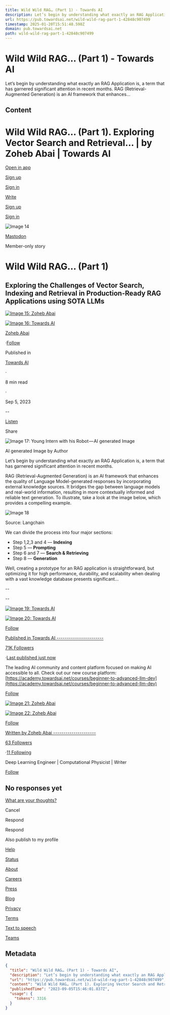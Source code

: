 ```yaml
---
title: Wild Wild RAG… (Part 1) - Towards AI
description: Let’s begin by understanding what exactly an RAG Application is, a term that has garnered significant attention in recent months. RAG (Retrieval-Augmented Generation) is an AI framework that enhances…
url: https://pub.towardsai.net/wild-wild-rag-part-1-42848c907499
timestamp: 2025-01-20T15:51:48.598Z
domain: pub.towardsai.net
path: wild-wild-rag-part-1-42848c907499
---
```


# Wild Wild RAG… (Part 1) - Towards AI


Let’s begin by understanding what exactly an RAG Application is, a term that has garnered significant attention in recent months. RAG (Retrieval-Augmented Generation) is an AI framework that enhances…


## Content

Wild Wild RAG… (Part 1). Exploring Vector Search and Retrieval… | by Zoheb Abai | Towards AI
===============
 

[Open in app](https://rsci.app.link/?%24canonical_url=https%3A%2F%2Fmedium.com%2Fp%2F42848c907499&%7Efeature=LoOpenInAppButton&%7Echannel=ShowPostUnderCollection&source=---top_nav_layout_nav----------------------------------)

[Sign up](https://medium.com/m/signin?operation=register&redirect=https%3A%2F%2Fpub.towardsai.net%2Fwild-wild-rag-part-1-42848c907499&source=post_page---top_nav_layout_nav-----------------------global_nav-----------)

[Sign in](https://medium.com/m/signin?operation=login&redirect=https%3A%2F%2Fpub.towardsai.net%2Fwild-wild-rag-part-1-42848c907499&source=post_page---top_nav_layout_nav-----------------------global_nav-----------)

[](https://medium.com/?source=---top_nav_layout_nav----------------------------------)

[Write](https://medium.com/m/signin?operation=register&redirect=https%3A%2F%2Fmedium.com%2Fnew-story&source=---top_nav_layout_nav-----------------------new_post_topnav-----------)

[](https://medium.com/search?source=---top_nav_layout_nav----------------------------------)

[Sign up](https://medium.com/m/signin?operation=register&redirect=https%3A%2F%2Fpub.towardsai.net%2Fwild-wild-rag-part-1-42848c907499&source=post_page---top_nav_layout_nav-----------------------global_nav-----------)

[Sign in](https://medium.com/m/signin?operation=login&redirect=https%3A%2F%2Fpub.towardsai.net%2Fwild-wild-rag-part-1-42848c907499&source=post_page---top_nav_layout_nav-----------------------global_nav-----------)

![Image 14](https://miro.medium.com/v2/resize:fill:64:64/1*dmbNkD5D-u45r44go_cf0g.png)

[Mastodon](https://me.dm/@zohebabai)

Member-only story

Wild Wild RAG… (Part 1)
=======================

Exploring the Challenges of Vector Search, Indexing and Retrieval in Production-Ready RAG Applications using SOTA LLMs
----------------------------------------------------------------------------------------------------------------------

[![Image 15: Zoheb Abai](https://miro.medium.com/v2/resize:fill:88:88/1*EbAi4LDcVw05vJ_G7ErRpQ.png)](https://zohebabai.medium.com/?source=post_page---byline--42848c907499--------------------------------)

[![Image 16: Towards AI](https://miro.medium.com/v2/resize:fill:48:48/1*JyIThO-cLjlChQLb6kSlVQ.png)](https://pub.towardsai.net/?source=post_page---byline--42848c907499--------------------------------)

[Zoheb Abai](https://zohebabai.medium.com/?source=post_page---byline--42848c907499--------------------------------)

·[Follow](https://medium.com/m/signin?actionUrl=https%3A%2F%2Fmedium.com%2F_%2Fsubscribe%2Fuser%2Ff1d0fe968bec&operation=register&redirect=https%3A%2F%2Fpub.towardsai.net%2Fwild-wild-rag-part-1-42848c907499&user=Zoheb+Abai&userId=f1d0fe968bec&source=post_page-f1d0fe968bec--byline--42848c907499---------------------post_header-----------)

Published in

[Towards AI](https://pub.towardsai.net/?source=post_page---byline--42848c907499--------------------------------)

·

8 min read

·

Sep 5, 2023

[](https://medium.com/m/signin?actionUrl=https%3A%2F%2Fmedium.com%2F_%2Fvote%2Ftowards-artificial-intelligence%2F42848c907499&operation=register&redirect=https%3A%2F%2Fpub.towardsai.net%2Fwild-wild-rag-part-1-42848c907499&user=Zoheb+Abai&userId=f1d0fe968bec&source=---header_actions--42848c907499---------------------clap_footer-----------)

\--

[](https://medium.com/m/signin?actionUrl=https%3A%2F%2Fmedium.com%2F_%2Fbookmark%2Fp%2F42848c907499&operation=register&redirect=https%3A%2F%2Fpub.towardsai.net%2Fwild-wild-rag-part-1-42848c907499&source=---header_actions--42848c907499---------------------bookmark_footer-----------)

[Listen](https://medium.com/m/signin?actionUrl=https%3A%2F%2Fmedium.com%2Fplans%3Fdimension%3Dpost_audio_button%26postId%3D42848c907499&operation=register&redirect=https%3A%2F%2Fpub.towardsai.net%2Fwild-wild-rag-part-1-42848c907499&source=---header_actions--42848c907499---------------------post_audio_button-----------)

Share

![Image 17: Young Intern with his Robot — AI generated Image](https://miro.medium.com/v2/resize:fit:700/1*7wRmVldek1bjQ_-kir_T0Q.png)

AI generated Image by Author

Let’s begin by understanding what exactly an RAG Application is, a term that has garnered significant attention in recent months.

RAG (Retrieval-Augmented Generation) is an AI framework that enhances the quality of Language Model-generated responses by incorporating external knowledge sources. It bridges the gap between language models and real-world information, resulting in more contextually informed and reliable text generation. To illustrate, take a look at the image below, which provides a compelling example.

![Image 18](https://miro.medium.com/v2/resize:fit:700/0*JhucFtHJr0iv_clj.png)

Source: Langchain

We can divide the process into four major sections:

*   Step 1,2,3 and 4 — **Indexing**
*   Step 5 — **Prompting**
*   Step 6 and 7 — **Search & Retrieving**
*   Step 8 — **Generation**

Well, creating a prototype for an RAG application is straightforward, but optimizing it for high performance, durability, and scalability when dealing with a vast knowledge database presents significant…

[](https://medium.com/m/signin?actionUrl=https%3A%2F%2Fmedium.com%2F_%2Fvote%2Ftowards-artificial-intelligence%2F42848c907499&operation=register&redirect=https%3A%2F%2Fpub.towardsai.net%2Fwild-wild-rag-part-1-42848c907499&user=Zoheb+Abai&userId=f1d0fe968bec&source=---footer_actions--42848c907499---------------------clap_footer-----------)

\--

[](https://medium.com/m/signin?actionUrl=https%3A%2F%2Fmedium.com%2F_%2Fvote%2Ftowards-artificial-intelligence%2F42848c907499&operation=register&redirect=https%3A%2F%2Fpub.towardsai.net%2Fwild-wild-rag-part-1-42848c907499&user=Zoheb+Abai&userId=f1d0fe968bec&source=---footer_actions--42848c907499---------------------clap_footer-----------)

\--

[](https://medium.com/m/signin?actionUrl=https%3A%2F%2Fmedium.com%2F_%2Fbookmark%2Fp%2F42848c907499&operation=register&redirect=https%3A%2F%2Fpub.towardsai.net%2Fwild-wild-rag-part-1-42848c907499&source=---footer_actions--42848c907499---------------------bookmark_footer-----------)

[![Image 19: Towards AI](https://miro.medium.com/v2/resize:fill:96:96/1*JyIThO-cLjlChQLb6kSlVQ.png)](https://pub.towardsai.net/?source=post_page---post_publication_info--42848c907499--------------------------------)

[![Image 20: Towards AI](https://miro.medium.com/v2/resize:fill:128:128/1*JyIThO-cLjlChQLb6kSlVQ.png)](https://pub.towardsai.net/?source=post_page---post_publication_info--42848c907499--------------------------------)

[Follow](https://medium.com/m/signin?actionUrl=https%3A%2F%2Fmedium.com%2F_%2Fsubscribe%2Fcollection%2Ftowards-artificial-intelligence&operation=register&redirect=https%3A%2F%2Fpub.towardsai.net%2Fwild-wild-rag-part-1-42848c907499&collection=Towards+AI&collectionId=98111c9905da&source=post_page---post_publication_info--42848c907499---------------------follow_profile-----------)

[Published in Towards AI -----------------------](https://pub.towardsai.net/?source=post_page---post_publication_info--42848c907499--------------------------------)

[71K Followers](https://pub.towardsai.net/followers?source=post_page---post_publication_info--42848c907499--------------------------------)

·[Last published just now](https://pub.towardsai.net/why-most-developers-miss-the-true-potential-of-llms-96295f2bae56?source=post_page---post_publication_info--42848c907499--------------------------------)

The leading AI community and content platform focused on making AI accessible to all. Check out our new course platform: [https://academy.towardsai.net/courses/beginner-to-advanced-llm-dev](https://academy.towardsai.net/courses/beginner-to-advanced-llm-dev)

[Follow](https://medium.com/m/signin?actionUrl=https%3A%2F%2Fmedium.com%2F_%2Fsubscribe%2Fcollection%2Ftowards-artificial-intelligence&operation=register&redirect=https%3A%2F%2Fpub.towardsai.net%2Fwild-wild-rag-part-1-42848c907499&collection=Towards+AI&collectionId=98111c9905da&source=post_page---post_publication_info--42848c907499---------------------follow_profile-----------)

[![Image 21: Zoheb Abai](https://miro.medium.com/v2/resize:fill:96:96/1*EbAi4LDcVw05vJ_G7ErRpQ.png)](https://zohebabai.medium.com/?source=post_page---post_author_info--42848c907499--------------------------------)

[![Image 22: Zoheb Abai](https://miro.medium.com/v2/resize:fill:128:128/1*EbAi4LDcVw05vJ_G7ErRpQ.png)](https://zohebabai.medium.com/?source=post_page---post_author_info--42848c907499--------------------------------)

[Follow](https://medium.com/m/signin?actionUrl=https%3A%2F%2Fmedium.com%2F_%2Fsubscribe%2Fuser%2Ff1d0fe968bec&operation=register&redirect=https%3A%2F%2Fpub.towardsai.net%2Fwild-wild-rag-part-1-42848c907499&user=Zoheb+Abai&userId=f1d0fe968bec&source=post_page-f1d0fe968bec--post_author_info--42848c907499---------------------follow_profile-----------)

[Written by Zoheb Abai ---------------------](https://zohebabai.medium.com/?source=post_page---post_author_info--42848c907499--------------------------------)

[63 Followers](https://zohebabai.medium.com/followers?source=post_page---post_author_info--42848c907499--------------------------------)

·[11 Following](https://medium.com/@zohebabai/following?source=post_page---post_author_info--42848c907499--------------------------------)

Deep Learning Engineer | Computational Physicist | Writer

[Follow](https://medium.com/m/signin?actionUrl=https%3A%2F%2Fmedium.com%2F_%2Fsubscribe%2Fuser%2Ff1d0fe968bec&operation=register&redirect=https%3A%2F%2Fpub.towardsai.net%2Fwild-wild-rag-part-1-42848c907499&user=Zoheb+Abai&userId=f1d0fe968bec&source=post_page-f1d0fe968bec--post_author_info--42848c907499---------------------follow_profile-----------)

No responses yet
----------------

[](https://policy.medium.com/medium-rules-30e5502c4eb4?source=post_page---post_responses--42848c907499--------------------------------)

[What are your thoughts?](https://medium.com/m/signin?operation=register&redirect=https%3A%2F%2Fpub.towardsai.net%2Fwild-wild-rag-part-1-42848c907499&source=---post_responses--42848c907499---------------------respond_sidebar-----------)

Cancel

Respond

Respond

Also publish to my profile

[Help](https://help.medium.com/hc/en-us?source=post_page-----42848c907499--------------------------------)

[Status](https://medium.statuspage.io/?source=post_page-----42848c907499--------------------------------)

[About](https://medium.com/about?autoplay=1&source=post_page-----42848c907499--------------------------------)

[Careers](https://medium.com/jobs-at-medium/work-at-medium-959d1a85284e?source=post_page-----42848c907499--------------------------------)

[Press](https://pub.towardsai.net/pressinquiries@medium.com?source=post_page-----42848c907499--------------------------------)

[Blog](https://blog.medium.com/?source=post_page-----42848c907499--------------------------------)

[Privacy](https://policy.medium.com/medium-privacy-policy-f03bf92035c9?source=post_page-----42848c907499--------------------------------)

[Terms](https://policy.medium.com/medium-terms-of-service-9db0094a1e0f?source=post_page-----42848c907499--------------------------------)

[Text to speech](https://speechify.com/medium?source=post_page-----42848c907499--------------------------------)

[Teams](https://medium.com/business?source=post_page-----42848c907499--------------------------------)

## Metadata

```json
{
  "title": "Wild Wild RAG… (Part 1) - Towards AI",
  "description": "Let’s begin by understanding what exactly an RAG Application is, a term that has garnered significant attention in recent months. RAG (Retrieval-Augmented Generation) is an AI framework that enhances…",
  "url": "https://pub.towardsai.net/wild-wild-rag-part-1-42848c907499",
  "content": "Wild Wild RAG… (Part 1). Exploring Vector Search and Retrieval… | by Zoheb Abai | Towards AI\n===============\n \n\n[Open in app](https://rsci.app.link/?%24canonical_url=https%3A%2F%2Fmedium.com%2Fp%2F42848c907499&%7Efeature=LoOpenInAppButton&%7Echannel=ShowPostUnderCollection&source=---top_nav_layout_nav----------------------------------)\n\n[Sign up](https://medium.com/m/signin?operation=register&redirect=https%3A%2F%2Fpub.towardsai.net%2Fwild-wild-rag-part-1-42848c907499&source=post_page---top_nav_layout_nav-----------------------global_nav-----------)\n\n[Sign in](https://medium.com/m/signin?operation=login&redirect=https%3A%2F%2Fpub.towardsai.net%2Fwild-wild-rag-part-1-42848c907499&source=post_page---top_nav_layout_nav-----------------------global_nav-----------)\n\n[](https://medium.com/?source=---top_nav_layout_nav----------------------------------)\n\n[Write](https://medium.com/m/signin?operation=register&redirect=https%3A%2F%2Fmedium.com%2Fnew-story&source=---top_nav_layout_nav-----------------------new_post_topnav-----------)\n\n[](https://medium.com/search?source=---top_nav_layout_nav----------------------------------)\n\n[Sign up](https://medium.com/m/signin?operation=register&redirect=https%3A%2F%2Fpub.towardsai.net%2Fwild-wild-rag-part-1-42848c907499&source=post_page---top_nav_layout_nav-----------------------global_nav-----------)\n\n[Sign in](https://medium.com/m/signin?operation=login&redirect=https%3A%2F%2Fpub.towardsai.net%2Fwild-wild-rag-part-1-42848c907499&source=post_page---top_nav_layout_nav-----------------------global_nav-----------)\n\n![Image 14](https://miro.medium.com/v2/resize:fill:64:64/1*dmbNkD5D-u45r44go_cf0g.png)\n\n[Mastodon](https://me.dm/@zohebabai)\n\nMember-only story\n\nWild Wild RAG… (Part 1)\n=======================\n\nExploring the Challenges of Vector Search, Indexing and Retrieval in Production-Ready RAG Applications using SOTA LLMs\n----------------------------------------------------------------------------------------------------------------------\n\n[![Image 15: Zoheb Abai](https://miro.medium.com/v2/resize:fill:88:88/1*EbAi4LDcVw05vJ_G7ErRpQ.png)](https://zohebabai.medium.com/?source=post_page---byline--42848c907499--------------------------------)\n\n[![Image 16: Towards AI](https://miro.medium.com/v2/resize:fill:48:48/1*JyIThO-cLjlChQLb6kSlVQ.png)](https://pub.towardsai.net/?source=post_page---byline--42848c907499--------------------------------)\n\n[Zoheb Abai](https://zohebabai.medium.com/?source=post_page---byline--42848c907499--------------------------------)\n\n·[Follow](https://medium.com/m/signin?actionUrl=https%3A%2F%2Fmedium.com%2F_%2Fsubscribe%2Fuser%2Ff1d0fe968bec&operation=register&redirect=https%3A%2F%2Fpub.towardsai.net%2Fwild-wild-rag-part-1-42848c907499&user=Zoheb+Abai&userId=f1d0fe968bec&source=post_page-f1d0fe968bec--byline--42848c907499---------------------post_header-----------)\n\nPublished in\n\n[Towards AI](https://pub.towardsai.net/?source=post_page---byline--42848c907499--------------------------------)\n\n·\n\n8 min read\n\n·\n\nSep 5, 2023\n\n[](https://medium.com/m/signin?actionUrl=https%3A%2F%2Fmedium.com%2F_%2Fvote%2Ftowards-artificial-intelligence%2F42848c907499&operation=register&redirect=https%3A%2F%2Fpub.towardsai.net%2Fwild-wild-rag-part-1-42848c907499&user=Zoheb+Abai&userId=f1d0fe968bec&source=---header_actions--42848c907499---------------------clap_footer-----------)\n\n\\--\n\n[](https://medium.com/m/signin?actionUrl=https%3A%2F%2Fmedium.com%2F_%2Fbookmark%2Fp%2F42848c907499&operation=register&redirect=https%3A%2F%2Fpub.towardsai.net%2Fwild-wild-rag-part-1-42848c907499&source=---header_actions--42848c907499---------------------bookmark_footer-----------)\n\n[Listen](https://medium.com/m/signin?actionUrl=https%3A%2F%2Fmedium.com%2Fplans%3Fdimension%3Dpost_audio_button%26postId%3D42848c907499&operation=register&redirect=https%3A%2F%2Fpub.towardsai.net%2Fwild-wild-rag-part-1-42848c907499&source=---header_actions--42848c907499---------------------post_audio_button-----------)\n\nShare\n\n![Image 17: Young Intern with his Robot — AI generated Image](https://miro.medium.com/v2/resize:fit:700/1*7wRmVldek1bjQ_-kir_T0Q.png)\n\nAI generated Image by Author\n\nLet’s begin by understanding what exactly an RAG Application is, a term that has garnered significant attention in recent months.\n\nRAG (Retrieval-Augmented Generation) is an AI framework that enhances the quality of Language Model-generated responses by incorporating external knowledge sources. It bridges the gap between language models and real-world information, resulting in more contextually informed and reliable text generation. To illustrate, take a look at the image below, which provides a compelling example.\n\n![Image 18](https://miro.medium.com/v2/resize:fit:700/0*JhucFtHJr0iv_clj.png)\n\nSource: Langchain\n\nWe can divide the process into four major sections:\n\n*   Step 1,2,3 and 4 — **Indexing**\n*   Step 5 — **Prompting**\n*   Step 6 and 7 — **Search & Retrieving**\n*   Step 8 — **Generation**\n\nWell, creating a prototype for an RAG application is straightforward, but optimizing it for high performance, durability, and scalability when dealing with a vast knowledge database presents significant…\n\n[](https://medium.com/m/signin?actionUrl=https%3A%2F%2Fmedium.com%2F_%2Fvote%2Ftowards-artificial-intelligence%2F42848c907499&operation=register&redirect=https%3A%2F%2Fpub.towardsai.net%2Fwild-wild-rag-part-1-42848c907499&user=Zoheb+Abai&userId=f1d0fe968bec&source=---footer_actions--42848c907499---------------------clap_footer-----------)\n\n\\--\n\n[](https://medium.com/m/signin?actionUrl=https%3A%2F%2Fmedium.com%2F_%2Fvote%2Ftowards-artificial-intelligence%2F42848c907499&operation=register&redirect=https%3A%2F%2Fpub.towardsai.net%2Fwild-wild-rag-part-1-42848c907499&user=Zoheb+Abai&userId=f1d0fe968bec&source=---footer_actions--42848c907499---------------------clap_footer-----------)\n\n\\--\n\n[](https://medium.com/m/signin?actionUrl=https%3A%2F%2Fmedium.com%2F_%2Fbookmark%2Fp%2F42848c907499&operation=register&redirect=https%3A%2F%2Fpub.towardsai.net%2Fwild-wild-rag-part-1-42848c907499&source=---footer_actions--42848c907499---------------------bookmark_footer-----------)\n\n[![Image 19: Towards AI](https://miro.medium.com/v2/resize:fill:96:96/1*JyIThO-cLjlChQLb6kSlVQ.png)](https://pub.towardsai.net/?source=post_page---post_publication_info--42848c907499--------------------------------)\n\n[![Image 20: Towards AI](https://miro.medium.com/v2/resize:fill:128:128/1*JyIThO-cLjlChQLb6kSlVQ.png)](https://pub.towardsai.net/?source=post_page---post_publication_info--42848c907499--------------------------------)\n\n[Follow](https://medium.com/m/signin?actionUrl=https%3A%2F%2Fmedium.com%2F_%2Fsubscribe%2Fcollection%2Ftowards-artificial-intelligence&operation=register&redirect=https%3A%2F%2Fpub.towardsai.net%2Fwild-wild-rag-part-1-42848c907499&collection=Towards+AI&collectionId=98111c9905da&source=post_page---post_publication_info--42848c907499---------------------follow_profile-----------)\n\n[Published in Towards AI -----------------------](https://pub.towardsai.net/?source=post_page---post_publication_info--42848c907499--------------------------------)\n\n[71K Followers](https://pub.towardsai.net/followers?source=post_page---post_publication_info--42848c907499--------------------------------)\n\n·[Last published just now](https://pub.towardsai.net/why-most-developers-miss-the-true-potential-of-llms-96295f2bae56?source=post_page---post_publication_info--42848c907499--------------------------------)\n\nThe leading AI community and content platform focused on making AI accessible to all. Check out our new course platform: [https://academy.towardsai.net/courses/beginner-to-advanced-llm-dev](https://academy.towardsai.net/courses/beginner-to-advanced-llm-dev)\n\n[Follow](https://medium.com/m/signin?actionUrl=https%3A%2F%2Fmedium.com%2F_%2Fsubscribe%2Fcollection%2Ftowards-artificial-intelligence&operation=register&redirect=https%3A%2F%2Fpub.towardsai.net%2Fwild-wild-rag-part-1-42848c907499&collection=Towards+AI&collectionId=98111c9905da&source=post_page---post_publication_info--42848c907499---------------------follow_profile-----------)\n\n[![Image 21: Zoheb Abai](https://miro.medium.com/v2/resize:fill:96:96/1*EbAi4LDcVw05vJ_G7ErRpQ.png)](https://zohebabai.medium.com/?source=post_page---post_author_info--42848c907499--------------------------------)\n\n[![Image 22: Zoheb Abai](https://miro.medium.com/v2/resize:fill:128:128/1*EbAi4LDcVw05vJ_G7ErRpQ.png)](https://zohebabai.medium.com/?source=post_page---post_author_info--42848c907499--------------------------------)\n\n[Follow](https://medium.com/m/signin?actionUrl=https%3A%2F%2Fmedium.com%2F_%2Fsubscribe%2Fuser%2Ff1d0fe968bec&operation=register&redirect=https%3A%2F%2Fpub.towardsai.net%2Fwild-wild-rag-part-1-42848c907499&user=Zoheb+Abai&userId=f1d0fe968bec&source=post_page-f1d0fe968bec--post_author_info--42848c907499---------------------follow_profile-----------)\n\n[Written by Zoheb Abai ---------------------](https://zohebabai.medium.com/?source=post_page---post_author_info--42848c907499--------------------------------)\n\n[63 Followers](https://zohebabai.medium.com/followers?source=post_page---post_author_info--42848c907499--------------------------------)\n\n·[11 Following](https://medium.com/@zohebabai/following?source=post_page---post_author_info--42848c907499--------------------------------)\n\nDeep Learning Engineer | Computational Physicist | Writer\n\n[Follow](https://medium.com/m/signin?actionUrl=https%3A%2F%2Fmedium.com%2F_%2Fsubscribe%2Fuser%2Ff1d0fe968bec&operation=register&redirect=https%3A%2F%2Fpub.towardsai.net%2Fwild-wild-rag-part-1-42848c907499&user=Zoheb+Abai&userId=f1d0fe968bec&source=post_page-f1d0fe968bec--post_author_info--42848c907499---------------------follow_profile-----------)\n\nNo responses yet\n----------------\n\n[](https://policy.medium.com/medium-rules-30e5502c4eb4?source=post_page---post_responses--42848c907499--------------------------------)\n\n[What are your thoughts?](https://medium.com/m/signin?operation=register&redirect=https%3A%2F%2Fpub.towardsai.net%2Fwild-wild-rag-part-1-42848c907499&source=---post_responses--42848c907499---------------------respond_sidebar-----------)\n\nCancel\n\nRespond\n\nRespond\n\nAlso publish to my profile\n\n[Help](https://help.medium.com/hc/en-us?source=post_page-----42848c907499--------------------------------)\n\n[Status](https://medium.statuspage.io/?source=post_page-----42848c907499--------------------------------)\n\n[About](https://medium.com/about?autoplay=1&source=post_page-----42848c907499--------------------------------)\n\n[Careers](https://medium.com/jobs-at-medium/work-at-medium-959d1a85284e?source=post_page-----42848c907499--------------------------------)\n\n[Press](https://pub.towardsai.net/pressinquiries@medium.com?source=post_page-----42848c907499--------------------------------)\n\n[Blog](https://blog.medium.com/?source=post_page-----42848c907499--------------------------------)\n\n[Privacy](https://policy.medium.com/medium-privacy-policy-f03bf92035c9?source=post_page-----42848c907499--------------------------------)\n\n[Terms](https://policy.medium.com/medium-terms-of-service-9db0094a1e0f?source=post_page-----42848c907499--------------------------------)\n\n[Text to speech](https://speechify.com/medium?source=post_page-----42848c907499--------------------------------)\n\n[Teams](https://medium.com/business?source=post_page-----42848c907499--------------------------------)",
  "publishedTime": "2023-09-05T15:46:01.837Z",
  "usage": {
    "tokens": 3316
  }
}
```
